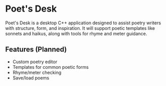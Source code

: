 # Poet's Desk

Poet's Desk is a desktop C++ application designed to assist poetry writers with structure, form, and inspiration. It will support poetic templates like sonnets and haikus, along with tools for rhyme and meter guidance.

## Features (Planned)
- Custom poetry editor
- Templates for common poetic forms
- Rhyme/meter checking
- Save/load poems